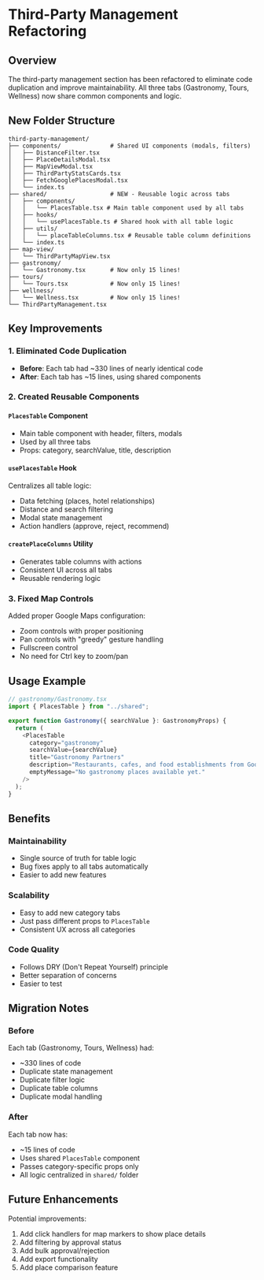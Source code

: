 # Third-Party Management Refactoring

## Overview

The third-party management section has been refactored to eliminate code duplication and improve maintainability. All three tabs (Gastronomy, Tours, Wellness) now share common components and logic.

## New Folder Structure

```
third-party-management/
├── components/              # Shared UI components (modals, filters)
│   ├── DistanceFilter.tsx
│   ├── PlaceDetailsModal.tsx
│   ├── MapViewModal.tsx
│   ├── ThirdPartyStatsCards.tsx
│   ├── FetchGooglePlacesModal.tsx
│   └── index.ts
├── shared/                  # NEW - Reusable logic across tabs
│   ├── components/
│   │   └── PlacesTable.tsx # Main table component used by all tabs
│   ├── hooks/
│   │   └── usePlacesTable.ts # Shared hook with all table logic
│   ├── utils/
│   │   └── placeTableColumns.tsx # Reusable table column definitions
│   └── index.ts
├── map-view/
│   └── ThirdPartyMapView.tsx
├── gastronomy/
│   └── Gastronomy.tsx       # Now only 15 lines!
├── tours/
│   └── Tours.tsx            # Now only 15 lines!
├── wellness/
│   └── Wellness.tsx         # Now only 15 lines!
└── ThirdPartyManagement.tsx
```

## Key Improvements

### 1. **Eliminated Code Duplication**

- **Before**: Each tab had ~330 lines of nearly identical code
- **After**: Each tab has ~15 lines, using shared components

### 2. **Created Reusable Components**

#### `PlacesTable` Component

- Main table component with header, filters, modals
- Used by all three tabs
- Props: category, searchValue, title, description

#### `usePlacesTable` Hook

Centralizes all table logic:

- Data fetching (places, hotel relationships)
- Distance and search filtering
- Modal state management
- Action handlers (approve, reject, recommend)

#### `createPlaceColumns` Utility

- Generates table columns with actions
- Consistent UI across all tabs
- Reusable rendering logic

### 3. **Fixed Map Controls**

Added proper Google Maps configuration:

- Zoom controls with proper positioning
- Pan controls with "greedy" gesture handling
- Fullscreen control
- No need for Ctrl key to zoom/pan

## Usage Example

```typescript
// gastronomy/Gastronomy.tsx
import { PlacesTable } from "../shared";

export function Gastronomy({ searchValue }: GastronomyProps) {
  return (
    <PlacesTable
      category="gastronomy"
      searchValue={searchValue}
      title="Gastronomy Partners"
      description="Restaurants, cafes, and food establishments from Google Places"
      emptyMessage="No gastronomy places available yet."
    />
  );
}
```

## Benefits

### Maintainability

- Single source of truth for table logic
- Bug fixes apply to all tabs automatically
- Easier to add new features

### Scalability

- Easy to add new category tabs
- Just pass different props to `PlacesTable`
- Consistent UX across all categories

### Code Quality

- Follows DRY (Don't Repeat Yourself) principle
- Better separation of concerns
- Easier to test

## Migration Notes

### Before

Each tab (Gastronomy, Tours, Wellness) had:

- ~330 lines of code
- Duplicate state management
- Duplicate filter logic
- Duplicate table columns
- Duplicate modal handling

### After

Each tab now has:

- ~15 lines of code
- Uses shared `PlacesTable` component
- Passes category-specific props only
- All logic centralized in `shared/` folder

## Future Enhancements

Potential improvements:

1. Add click handlers for map markers to show place details
2. Add filtering by approval status
3. Add bulk approval/rejection
4. Add export functionality
5. Add place comparison feature
